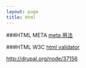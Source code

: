 ```yaml
---
layout: page 
title: Html
---
```



###HTML META
[meta 用法](/page/GUI/Fronts/HTML/meta.html)

###HTML W3C
[html validator](http://validator.w3.org/)

http://drupal.org/node/37156